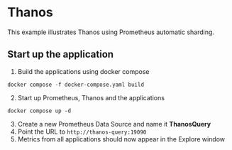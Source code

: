 # Thanos

This example illustrates Thanos using Prometheus automatic sharding.

## Start up the application

1. Build the applications using docker compose

```
docker compose -f docker-compose.yaml build 
```

2. Start up Prometheus, Thanos and the applications

```
docker compose up -d
```

3. Create a new Prometheus Data Source and name it **ThanosQuery**
4. Point the URL to `http://thanos-query:19090`
5. Metrics from all applications should now appear in the Explore window
